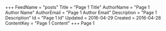 +++
FeedName = "posts"
Title = "Page 1 Title"
AuthorName = "Page 1 Author Name"
AuthorEmail = "Page 1 Author Email"
Description = "Page 1 Description"
Id = "Page 1 Id"
Updated = 2016-04-29
Created = 2016-04-28
ContentKey = "Page 1 Content"
+++
Page 1
